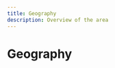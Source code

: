 ```yaml
---
title: Geography
description: Overview of the area 
---
```


<head>
  <html className="some-extra-html-class" />
  <body className="other-extra-body-class" />
  <meta charSet="utf-8" />
  <meta name="twitter:card" content="summary" />
  <link rel="canonical" href="" />
</head>

# Geography